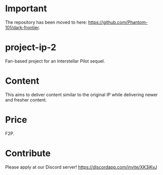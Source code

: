 # Important
The repository has been moved to here: https://github.com/Phantom-101/dark-frontier.

# project-ip-2
Fan-based project for an Interstellar Pilot sequel.

# Content
This aims to deliver content similar to the original IP while delivering newer and fresher content.

# Price
F2P.

# Contribute
Please apply at our Discord server!
https://discordapp.com/invite/XK3jKvJ
